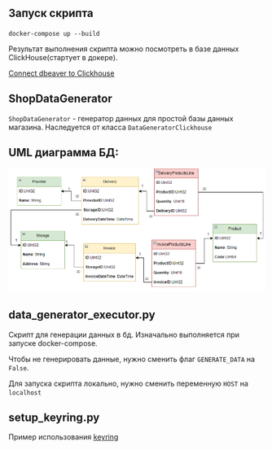 ## Запуск скрипта

`docker-compose up --build`

Результат выполнения скрипта можно посмотреть в базе данных ClickHouse(стартует в докере).

[Connect dbeaver to Clickhouse](https://clickhouse.com/docs/en/integrations/sql-clients/dbeaver/)

## ShopDataGenerator

`ShopDataGenerator` - генератор данных для простой базы данных магазина. Наследуется от класса `DataGeneratorClickhouse`

## UML диаграмма БД:

![uml_db.png](uml_db.png)

## data_generator_executor.py

Скрипт для генерации данных в бд. Изначально выполняется при запуске docker-compose.

Чтобы не генерировать данные, нужно сменить флаг `GENERATE_DATA` на `False`.

Для запуска скрипта локально, нужно сменить переменную `HOST` на `localhost`


## setup_keyring.py

Пример использования [keyring](https://pypi.org/project/keyring/)
